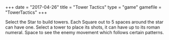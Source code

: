 +++
date = "2017-04-26"
title = "Tower Tactics"
type = "game"
gamefile = "TowerTactics"
+++

Select the Star to build towers. Each Square out to 5 spaces around the star can have one. Select a tower to place its shots, it can have up to its roman numeral. Space to see the enemy movement which follows certain patterns.
